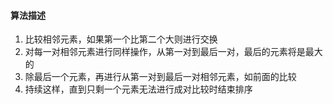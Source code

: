 #### 算法描述

1. 比较相邻元素，如果第一个比第二个大则进行交换
2. 对每一对相邻元素进行同样操作，从第一对到最后一对，最后的元素将是最大的
3. 除最后一个元素，再进行从第一对到最后一对相邻元素，如前面的比较
4. 持续这样，直到只剩一个元素无法进行成对比较时结束排序
